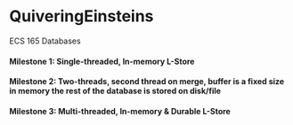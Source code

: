 # QuiveringEinsteins
ECS 165 Databases

#### Milestone 1: Single-threaded, In-memory L-Store
#### Milestone 2: Two-threads, second thread on merge, buffer is a fixed size in memory the rest of the database is stored on disk/file
#### Milestone 3: Multi-threaded, In-memory & Durable L-Store
